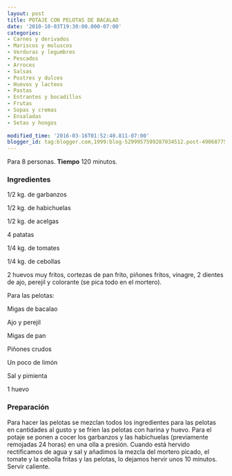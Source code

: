 ```yaml
---
layout: post
title: POTAJE CON PELOTAS DE BACALAO
date: '2010-10-03T19:30:00.000-07:00'
categories:
- Carnes y derivados
- Mariscos y moluscos
- Verduras y legumbres
- Pescados
- Arroces
- Salsas
- Postres y dulces
- Huevos y lacteos
- Pastas
- Entrantes y bocadillos
- Frutas
- Sopas y cremas
- Ensaladas
- Setas y hongos
 
modified_time: '2016-03-16T01:52:40.811-07:00'
blogger_id: tag:blogger.com,1999:blog-5299957599287034512.post-490687750014778864
---
```


Para 8 personas.
<b>Tiempo</b> 120 minutos.

<h3>Ingredientes</h3>

1/2 kg. de garbanzos

1/2 kg. de habichuelas

1/2 kg. de acelgas

4 patatas

1/4 kg. de tomates

1/4 kg. de cebollas

2 huevos muy fritos, cortezas de pan frito, piñones fritos, vinagre, 2 dientes de ajo, perejil y colorante (se pica todo en el mortero).

Para las pelotas:

Migas de bacalao

Ajo y perejil

Migas de pan

Piñones crudos

Un poco de limón

Sal y pimienta

1 huevo

<h3>Preparación</h3>

Para hacer las pelotas se mezclan todos los ingredientes para las pelotas en cantidades al gusto y se fríen las pelotas con harina y huevo. Para el potaje se ponen a cocer los garbanzos y las habichuelas (previamente remojadas 24 horas) en una olla a presión. Cuando está hervido rectificamos de agua y sal y añadimos la mezcla del mortero picado, el tomate y la cebolla fritas y las pelotas, lo dejamos hervir unos 10 minutos. Servir caliente.

